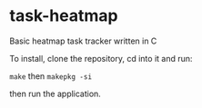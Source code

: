 # task-heatmap
Basic heatmap task tracker written in C

To install, clone the repository, cd into it and run:

``make``
then 
``makepkg -si``


then run the application.
